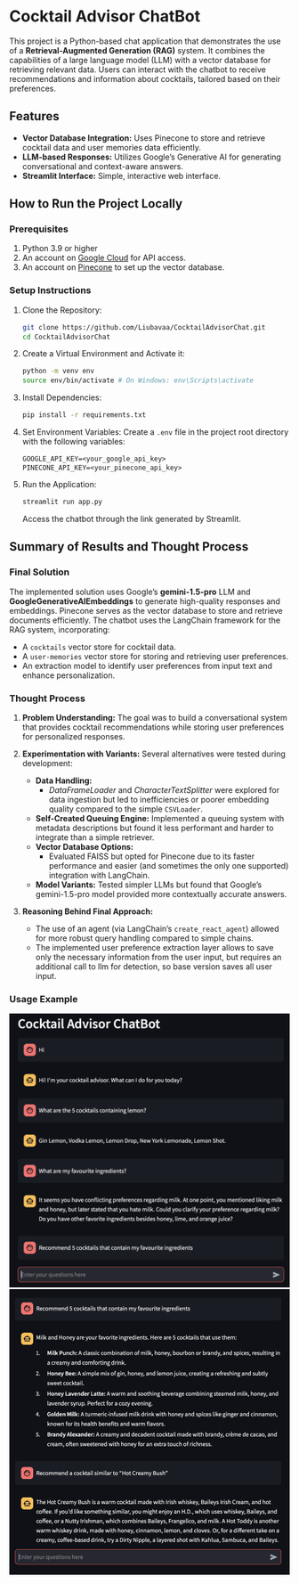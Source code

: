# Cocktail Advisor ChatBot

This project is a Python-based chat application that demonstrates the use of a **Retrieval-Augmented Generation (RAG)** system. It combines the capabilities of a large language model (LLM) with a vector database for retrieving relevant data. Users can interact with the chatbot to receive recommendations and information about cocktails, tailored based on their preferences.

## Features
- **Vector Database Integration:** Uses Pinecone to store and retrieve cocktail data and user memories data efficiently.
- **LLM-based Responses:** Utilizes Google’s Generative AI for generating conversational and context-aware answers.
- **Streamlit Interface:** Simple, interactive web interface.

## How to Run the Project Locally

### Prerequisites
1. Python 3.9 or higher
2. An account on [Google Cloud](https://cloud.google.com/) for API access.
3. An account on [Pinecone](https://www.pinecone.io/) to set up the vector database.

### Setup Instructions

1. Clone the Repository:
   ```bash
   git clone https://github.com/Liubavaa/CocktailAdvisorChat.git
   cd CocktailAdvisorChat
   ```

2. Create a Virtual Environment and Activate it:
   ```bash
   python -m venv env
   source env/bin/activate # On Windows: env\Scripts\activate
   ```

3. Install Dependencies:
   ```bash
   pip install -r requirements.txt
   ```

4. Set Environment Variables:
   Create a `.env` file in the project root directory with the following variables:
   ```env
   GOOGLE_API_KEY=<your_google_api_key>
   PINECONE_API_KEY=<your_pinecone_api_key>
   ```

5. Run the Application:
   ```bash
   streamlit run app.py
   ```
   Access the chatbot through the link generated by Streamlit.

## Summary of Results and Thought Process

### Final Solution
The implemented solution uses Google’s **gemini-1.5-pro** LLM and **GoogleGenerativeAIEmbeddings** to generate high-quality responses and embeddings. Pinecone serves as the vector database to store and retrieve documents efficiently. The chatbot uses the LangChain framework for the RAG system, incorporating:
- A `cocktails` vector store for cocktail data.
- A `user-memories` vector store for storing and retrieving user preferences.
- An extraction model to identify user preferences from input text and enhance personalization.

### Thought Process

1. **Problem Understanding:** The goal was to build a conversational system that provides cocktail recommendations while storing user preferences for personalized responses.

2. **Experimentation with Variants:** Several alternatives were tested during development:
   - **Data Handling:**
     - *DataFrameLoader* and *CharacterTextSplitter* were explored for data ingestion but led to inefficiencies or poorer embedding quality compared to the simple `CSVLoader`.
   - **Self-Created Queuing Engine:** Implemented a queuing system with metadata descriptions but found it less performant and harder to integrate than a simple retriever.
   - **Vector Database Options:**
     - Evaluated FAISS but opted for Pinecone due to its faster performance and easier (and sometimes the only one supported) integration with LangChain.
   - **Model Variants:** Tested simpler LLMs but found that Google’s gemini-1.5-pro model provided more contextually accurate answers.

3. **Reasoning Behind Final Approach:**
   - The use of an agent (via LangChain’s `create_react_agent`) allowed for more robust query handling compared to simple chains.
   - The implemented user preference extraction layer allows to save only the necessary information from the user input, but requires an additional call to llm for detection, so base version saves all user input.

### Usage Example
![image1.png](images/image1.png)
![image2.png](images/image2.png)
